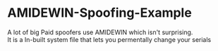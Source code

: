 # AMIDEWIN-Spoofing-Example
A lot of big Paid spoofers use AMIDEWIN which isn't surprising. <br>
It is a In-built system file that lets you permentally change your serials
